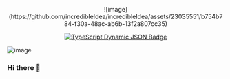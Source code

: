 <div align="center">
![image](https://github.com/incredibleIdea/incredibleIdea/assets/23035551/b754b784-f30a-48ac-ab6b-13f2a807cc35)

</div>

<p align="center">
  <a href="https://www.typescriptlang.org/"><img alt="TypeScript Dynamic JSON Badge" src="https://img.shields.io/badge/dynamic/json?url=https%3A%2F%2Fgithub.com%2Fmicrosoft%2FTypeScript%2Fraw%2Fmain%2Fpackage.json&query=%24.version&label=typescript"></a>
</p>

![image](https://github.com/incredibleIdea/incredibleIdea.github.io/assets/23035551/9dc69d84-d353-4428-85ff-f7d39777b039)

### Hi there 👋

<!--
**incredibleIdea/incredibleIdea** is a ✨ _special_ ✨ repository because its `README.md` (this file) appears on your GitHub profile.

Here are some ideas to get you started:

- 🔭 I’m currently working on ...
- 🌱 I’m currently learning ...
- 👯 I’m looking to collaborate on ...
- 🤔 I’m looking for help with ...
- 💬 Ask me about ...
- 📫 How to reach me: ...
- 😄 Pronouns: ...
- ⚡ Fun fact: ...
-->
